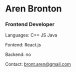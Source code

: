 <h1>Aren Bronton</h1>
<h3>Frontend Developer</h3>

Languages: C++  JS  Java

Fontend: React.js

Backend: no

Contact: bront.aren@gmail.com
